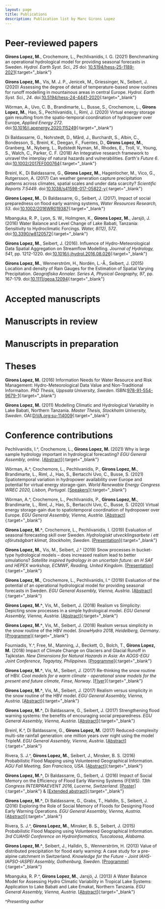 ```yaml
---
layout: page
title: Publications
description: Publication list by Marc Girons Lopez
---
```


# Peer-reviewed papers

**Girons Lopez, M.**, Crochemore, L., Pechlivanidis, I. G. (2021) Benchmarking an operational hydrological model for providing seasonal forecasts in Sweden. *Hydrol. Earth Syst. Sci., 25* doi: [10.5194/hess-25-1189-2021](https://doi.org/10.5194/hess-25-1189-2021){:target="_blank"}

**Girons Lopez, M.**, Vis, M. J. P., Jenicek, M., Griessinger, N., Seibert, J. (2020) Assessing the degree of detail of temperature-based snow routines for runoff modelling in mountainous areas in central Europe. *Hydrol. Earth Syst. Sci., 24*. doi:[10.5194/hess-24-4441-2020](https://hess.copernicus.org/articles/24/4441/2020/){:target="_blank"}

Wörman, A., Uvo, C. B., Brandimarte, L., Busse, S., Crochemore, L., **Girons Lopez, M.**, Hao, S., Pechlivanidis, I., Riml, J. (2020) Virtual energy storage gain resulting from the spatio-temporal coordination of hydropower over Europe, *Applied Energy 272*. doi:[10.1016/j.apenergy.2020.115249](https://www.sciencedirect.com/science/article/abs/pii/S0306261920307613){:target="_blank"}

Di Baldassarre, G., Nohrstedt, D., Mård, J., Burchardt, S., Albin, C., Bondesson, S., Breinl, K., Deegan, F., Fuentes, D., **Girons Lopez, M.**, Granberg, M., Nyberg, L., Rydstedt Nyman, M., Rhodes, E., Troll, V., Young, S., Walch, C., Parker, C. F. (2018) An Integrative research framework to unravel the interplay of natural hazards and vulnerabilities. *Earth's Future 6*. doi:[10.1002/2017EF000764](http://onlinelibrary.wiley.com/doi/10.1002/2017EF000764/full){:target="_blank"}

Breinl, K., Di Baldassarre, G., **Girons Lopez, M.**, Hagenlocher, M., Vico, G., Rutgersson, A. (2017) Can weather generation capture precipitation patterns across climates, spatial scales and under data scarcity? *Scientific Reports 7:5449*. doi:[10.1038/s41598-017-05822-y](https://www.nature.com/articles/s41598-017-05822-y){:target="_blank"}

**Girons Lopez, M.**, Di Baldassarre, G., Seibert, J. (2017), Impact of social preparedness on flood early warning systems, *Water Resources Research, 53*. doi:[10.1002/2016WR019387](http://onlinelibrary.wiley.com/doi/10.1002/2016WR019387/full){:target="_blank"}

Mbanguka, R. P., Lyon, S. W., Holmgren, K., **Girons Lopez, M.**, Jarsjö, J. (2016) Water Balance and Level Change of Lake Babati, Tanzania: Sensitivity to Hydroclimatic Forcings. *Water, 8(12), 572*. doi:[10.3390/w8120572](http://www.mdpi.com/2073-4441/8/12/572/html){:target="_blank"}

**Girons Lopez, M.**, Seibert, J. (2016). Influence of Hydro-Meteorological Data Spatial Aggregation on Streamflow Modelling. *Journal of Hydrology, 541*, pp. 1212-1220. doi:[10.1016/j.jhydrol.2016.08.026](http://www.sciencedirect.com/science/article/pii/S0022169416305170){:target="_blank"}

**Girons Lopez, M.**, Wennerström, H., Nordén, L.-Å., Seibert, J. (2015) Location and density of Rain Gauges for the Estimation of Spatial Varying Precipitation. *Geografiska Annaler. Series A, Physical Geography, 97*, pp. 167-179. doi:[10.1111/geoa.12094](http://onlinelibrary.wiley.com/doi/10.1111/geoa.12094/abstract){:target="_blank"}

<div class="line-separator"></div>

# Accepted manuscripts

<div class="line-separator"></div>

# Manuscripts in review

<div class="line-separator"></div>

# Manuscripts in preparation

<div class="line-separator"></div>

# Theses

**Girons Lopez, M.** (2016) Information Needs for Water Resource and Risk Management: Hydro-Meteorological Data Value and Non-Traditional Informaiton. *PhD Thesis, Uppsala University, Sweden*. ISBN:[978-91-554-9679-1](http://www.diva-portal.org/smash/record.jsf?pid=diva2%3A957429&dswid=-2459){:target="_blank"}

**Girons Lopez, M.** (2011) Modelling Climatic and Hydrological Variability in Lake Babati, Northern Tanzania. *Master Thesis, Stockholm University, Sweden*. OAI:[DiVA.org:su-114009](http://su.diva-portal.org/smash/record.jsf?pid=diva2%3A788849&dswid=-1385){:target="_blank"}

<div class="line-separator"></div>

# Conference contributions

Pechlivanidis, I.^, Crochemore, L., **Girons Lopez, M.**  (2021) Why is large sample hydrology important in hydrological forecasting? *EGU General Assembly, online*. [[Abstract]](https://meetingorganizer.copernicus.org/EGU21/EGU21-4871.pdf){:target="_blank"}

Wörman, A.^, Crochemore, L., Pechlivanidis, P., **Girons Lopez, M.**, Brandimarte, L., Riml, J., Hao, S., Bertacchi Uvo, C., Busse, S. (2021) Spatiotemporal variation in hydropower availability over Europe and potential for virtual energy storage-gain. *World Renewable Energy Congress WREC 2020, Lisbon, Portugal*. [[Speakers]](https://wrec2020.tecnico.ulisboa.pt/~wrec2020.daemon/speakers.html){:target="_blank"}

Wörman, A.^, Crochemore, L., Pechlivanidis, P., **Girons Lopez, M.**, Brandimarte, L., Riml, J., Hao, S., Bertacchi Uvo, C., Busse, S. (2020) Virtual energy storage-gain due to spatiotemporal coordination of hydropower over Europe. *EGU General Assembly, Vienna, Austria*. [[Abstract]](https://meetingorganizer.copernicus.org/EGU2020/EGU2020-7939.html){:target="_blank"}

**Girons Lopez, M.^**, Crochemore, L., Pechlivanidis, I. (2019) Evaluation of seasonal forecasting skill over Sweden. *Hydrologiskt utvecklingsarbete i ett oförutsägbart klimat, Stockholm, Sweden*. [[Presentation]](https://www.energiforsk.se/media/27319/forecasting-hydropower-availability-marc-girons-lopez.pdf){:target="_blank"}

**Girons Lopez, M.**, Vis, M., Seibert, J.^ (2019) Snow processes in bucket-type hydrological models – does increased realism lead to better simulations? *Satellite inspired hydrology in an uncertain future: an H SAF and HEPEX workshop, ECMWF, Reading, United Kingdom*. [[Presentation]](https://events.ecmwf.int/event/130/contributions/838/attachments/360/648/HSAF-HEPEX-WS-Seibert.pdf){:target="_blank"}

**Girons Lopez, M.**, Crochemore, L., Pechlivanidis, I.^ (2019) Evaluation of the potential of an operational hydrological model for providing seasonal forecasts in Sweden. *EGU General Assembly, Vienna, Austria*. [[Abstract]](https://meetingorganizer.copernicus.org/EGU2019/EGU2019-13052.pdf){:target="_blank"}

**Girons Lopez, M.^**, Vis, M., Seibert, J. (2018) Realism vs Simplicity: Depicting snow processes in a simple hydrological model. *EGU General Assembly, Vienna, Austria*. [[Abstract]](https://meetingorganizer.copernicus.org/EGU2018/EGU2018-1266.pdf){:target="_blank"}

**Girons Lopez, M.^**, Vis, M., Seibert, J. (2018) Realism versus simplicity in the snow routine of the HBV model. *SnowHydro 2018, Heidelberg, Germany*. [[Programme]](http://www.geog.uni-heidelberg.de/md/chemgeo/geog/hydro/snowhydro_final-program.pdf){:target="_blank"}

Fourniadis, Y.^, Free, M., Manning, J., Beckett, O., Bolch, T., **Girons Lopez, M.** (2018) Impact of Climate Change on Glaciers and Glacial Runoff in Tajikistan. *New Dimensions for Natural Hazards in Asia: An AOGS-EGU Joint Conference, Tagaytay, Philippines*. [[Programme]](http://nathazards.org/doc/Presentation_Schedule.pdf){:target="_blank"}

**Girons Lopez, M.^**, Vis, M., Seibert, J. (2017) Re-thinking the snow routine of HBV. *Cool models for a warm climate - operational snow models for the present and future climate, Finse, Norway*. [[Flyer]](https://www.mn.uio.no/geo/english/research/projects/escymo/snowhow_escymo_workshop_flyer.pdf){:target="_blank"}

**Girons Lopez, M.^**, Vis, M., Seibert, J. (2017) Realism versus simplicity in the snow routine of the HBV model. *EGU General Assembly, Vienna, Austria*. [[Abstract]](http://meetingorganizer.copernicus.org/EGU2017/EGU2017-13395.pdf){:target="_blank"}

**Girons Lopez, M.^**, Di Baldassarre, G., Seibert, J. (2017) Strengthening flood warning systems: the benefits of encouraging social preparedness. *EGU General Assembly, Vienna, Austria*. [[Abstract]](http://meetingorganizer.copernicus.org/EGU2017/EGU2017-14212-1.pdf){:target="_blank"}

Breinl, K.^, Di Baldassarre, G., **Girons Lopez, M.** (2017) Reduced-complexity multi-site rainfall generation: one million years over night using the model TripleM. *EGU General Assembly, Vienna, Austria*. [[Abstract]](http://meetingorganizer.copernicus.org/EGU2017/EGU2017-3065-1.pdf){:target="_blank"}

Rivera, S. J.^, **Girons Lopez, M.**, Seibert, J., Minsker, B. S. (2016) Probabilistic Flood Mapping using Volunteered Geographical Information. *AGU Fall Meeting, San Francisco, USA*. [[Abstract]](https://agu.confex.com/agu/fm16/meetingapp.cgi/Paper/134525){:target="_blank"}

**Girons Lopez, M.^**, Di Baldassarre, G., Seibert, J. (2016) Impact of Social Memory on the Efficiency of Flood Early Warning Systems (FEWS). *13th Congress INTERPRAEVENT 2016, Lucerne, Switzerland*. [[Poster]](http://interpraevent2016.ch/assets/editor/files/2016_05_30_18_31_16IP_2016_POSTER108.pdf){:target="_blank"} & [[Extended abstract]](http://www.interpraevent.at/palm-cms/upload_files/Publikationen/Tagungsbeitraege/2016_EA_220.pdf){:target="_blank"}

**Girons Lopez, M.^**, Di Baldassarre, G., Grabs, T., Halldin, S., Seibert, J. (2016) Exploring the Role of Social Memory of Floods for Designing Flood Early Warning Operations. *EGU General Assembly, Vienna, Austria*. [[Abstract]](http://meetingorganizer.copernicus.org/EGU2016/EGU2016-15179.pdf){:target="_blank"}

Rivera, S. J.^, **Girons Lopez, M.**, Minsker, B. S., Seibert, J. (2015) Probabilistic Flood Mapping using Volunteered Geographical Information. *3rd CUAHSI Conference on Hydroinformatics, Tuscaloosa, Alabama*.

**Girons Lopez, M.^**, Seibert, J., Halldin, S., Wennerström, H. (2013) Value of distributed precipitation for flood early warning: A case study for a pre-alpine catchment in Switzerland. *Knowledge for the Future - Joint IAHS-IAPSO-IASPEI Assembly, Gothenburg, Sweden*. [[Programme]](http://cx.devinform.se/congrex_80/IAHS-IAPSO-IASPEI-Joint-assembly-2013-FINAL_PROGRAMME.pdf){:target="_blank"}

Mbanguka, R. P.^, **Girons Lopez, M.**, Jarsjö, J. (2013) A Water Balance Model for Assessing Hydro Climatic Variability in Tropical Lake Systems: Application to Lake Babati and Lake Emakat, Northern Tanzania. *EGU General Assembly, Vienna, Austria*. [[Abstract]](http://meetingorganizer.copernicus.org/EGU2013/EGU2013-3154.pdf){:target="_blank"}

^*Presenting author*
